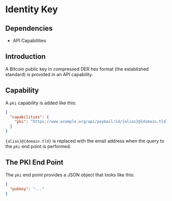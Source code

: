 # Identity Key

## Dependencies

* API Capabilities

## Introduction

A Bitcoin public key in compressed DER hex format (the established standard) is
provided in an API capability.

## Capability

A ```pki``` capability is added like this:

```json
{
  "capabilities": {
    "pki": "https://www.example.org/api/paymail/id/{alias}@{domain.tld}",
  }
}
```

```{alias}@{domain.tld}``` is replaced with the email address when the query to
the ```pki``` end point is performed.

## The PKI End Point

The ```pki``` end point provides a JSON object that looks like this:

```json
{
  "pubkey": "..."
}
```
